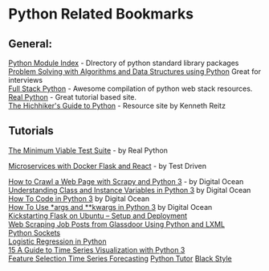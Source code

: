 # Python Related Bookmarks
## General:
[Python Module Index](https://docs.python.org/3/py-modindex.html) - DIrectory of python standard library packages  
[Problem Solving with Algorithms and Data Structures using Python](https://runestone.academy/runestone/static/pythonds/index.html)  Great for interviews  
[Full Stack Python](https://www.fullstackpython.com/) - Awesome compilation of python web stack resources.  
[Real Python](https://realpython.com/) - Great tutorial based site.  
[The Hichhiker's Guide to Python](https://docs.python-guide.org/) - Resource site by Kenneth Reitz  


## Tutorials
[The Minimum Viable Test Suite](https://realpython.com/the-minimum-viable-test-suite/) - by Real Python

[Microservices with Docker Flask and React](https://testdriven.io/) - by Test Driven

[How to Crawl a Web Page with Scrapy and Python 3](https://www.digitalocean.com/community/tutorials/how-to-crawl-a-web-page-with-scrapy-and-python-3) - by Digital Ocean  
[Understanding Class and Instance Variables in Python 3](https://www.digitalocean.com/community/tutorials/understanding-class-and-instance-variables-in-python-3) by Digital Ocean  
[How To Code in Python 3](https://www.digitalocean.com/community/tutorial_series/how-to-code-in-python-3) by Digital Ocean  
[How To Use *args and **kwargs in Python 3](https://www.digitalocean.com/community/tutorials/how-to-use-args-and-kwargs-in-python-3) by Digital Ocean  
[Kickstarting Flask on Ubuntu – Setup and Deployment](https://realpython.com/kickstarting-flask-on-ubuntu-setup-and-deployment/)  
[Web Scraping Job Posts from Glassdoor Using Python and LXML](https://www.scrapehero.com/how-to-scrape-job-listings-from-glassdoor-using-python-and-lxml/)  
[Python Sockets](https://realpython.com/python-sockets/)  
[Logistic Regression in Python](http://blog.yhat.com/posts/logistic-regression-python-rodeo.html)  
[15 A Guide to Time Series Visualization with Python 3](https://www.digitalocean.com/community/tutorials/a-guide-to-time-series-visualization-with-python-3)  
[Feature Selection Time Series Forecasting](https://machinelearningmastery.com/feature-selection-time-series-forecasting-python/)
[Python Tutor](http://pythontutor.com/)
[Black Style](https://black.readthedocs.io/en/latest/the_black_code_style.html)